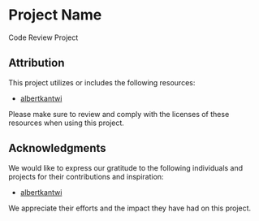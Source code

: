 # Project Name

Code Review Project

## Attribution

This project utilizes or includes the following resources:

- [albertkantwi](https://github.com/albertkantwi)

Please make sure to review and comply with the licenses of these resources when using this project.

## Acknowledgments

We would like to express our gratitude to the following individuals and projects for their contributions and inspiration:

- [albertkantwi](https://github.com/albertkantwi)

We appreciate their efforts and the impact they have had on this project.
